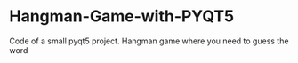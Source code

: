 # Hangman-Game-with-PYQT5
Code of a small pyqt5 project. Hangman game where you need to guess the word
